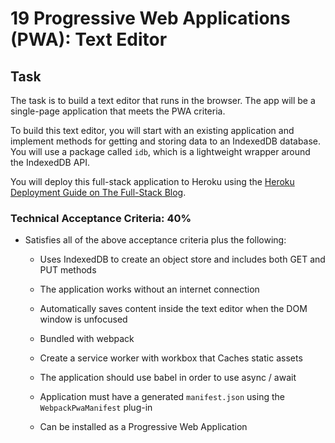 # 19 Progressive Web Applications (PWA): Text Editor


## Task
The task is to build a text editor that runs in the browser. The app will be a single-page application that meets the PWA criteria.

To build this text editor, you will start with an existing application and implement methods for getting and storing data to an IndexedDB database. 
You will use a package called `idb`, which is a lightweight wrapper around the IndexedDB API. 

You will deploy this full-stack application to Heroku using the 
[Heroku Deployment Guide on The Full-Stack Blog](https://coding-boot-camp.github.io/full-stack/heroku/heroku-deployment-guide).

### Technical Acceptance Criteria: 40%

* Satisfies all of the above acceptance criteria plus the following:

  * Uses IndexedDB to create an object store and includes both GET and PUT methods

  * The application works without an internet connection

  * Automatically saves content inside the text editor when the DOM window is unfocused

  * Bundled with webpack

  * Create a service worker with workbox that Caches static assets

  * The application should use babel in order to use async / await

  * Application must have a generated `manifest.json` using the `WebpackPwaManifest` plug-in

  * Can be installed as a Progressive Web Application
